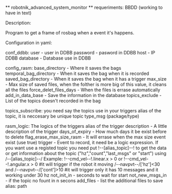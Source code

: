 ** robotnik_advanced_system_monitor
** requeriments: BBDD (working to have in text)

Description:

Program to get a frame of rosbag when a event it's happens.

Configuration in yaml:

conf_ddbb:
	user - user in DDBB
	password - pasword in DDBB
	host - IP DDBB
	database - Database use in DDBB

config_rasm:
	base_directory - Where it saves the bags
	temporal_bag_directory - When it saves the bag when it is recorded
	saved_bag_directory - When it saves the bag when it has a trigger
	max_size - Max size of saved files, when the folther is more big of this value, it cleans all the files
	force_delet_files_days - When the files is errase automatically
	add_in_data_base - Save the information  in the database
	topics_exclude - List of the topics doesn't recorded in the bag

topics_subscribe: you need say the topics use in your triggers
	alias of the topic, it is neccesary be unique
		topic
		type_msg (package/type)

rasm_logic: The logics of the triggers
	alias of the trigger
		description - A little description of the trigger
		days_of_expiry - How much days it be exist before to delete
		flag_erase_max_size_rasm - It will errase when the max size event exist (use true)
		trigger - Event to record, it need be a logic expression. If you want use a registed topic you need put !--[alias_topic]--! to get the data or get information about the topic ("hz","count","last_msgs" or "start") using /--[alias_topic]--/
			Example:
				!--cmd_vel--!.linear.x > 0 or !--cmd_vel--!.angular.x > 0  #it will trigger if the robot it moving
				/--navpvt--/['hz']<30 and /--navpvt--/['cont']>10 #it will trigger only it has 10 messages and it working under 30 hz
		not_init_in - seconds to wait for start
		not_new_msgs_in - if the topic no fount in n secons
		add_files - list the additional files to save
			alias: path  			
